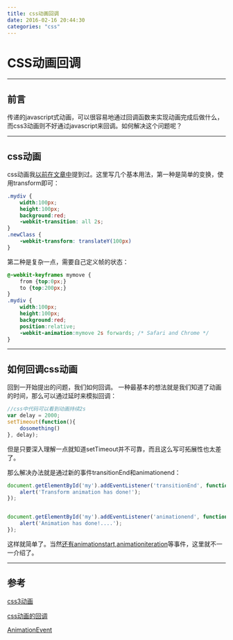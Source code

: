 ```yaml
---
title: css动画回调
date: 2016-02-16 20:44:30
categories: "css"
---
```

# CSS动画回调


---

## **前言**

传递的javascript式动画，可以很容易地通过回调函数来实现动画完成后做什么，而css3动画则不好通过javascript来回调。如何解决这个问题呢？

---
## **css动画**

css动画我[以前在文章中][1]提到过。这里写几个基本用法，第一种是简单的变换，使用transform即可：
``` css
.mydiv {
    width:100px;
    height:100px;
    background:red;
    -webkit-transition: all 2s;
}
.newClass {
    -webkit-transform: translateY(100px)
}
```
第二种是复杂一点，需要自己定义帧的状态：
``` css
@-webkit-keyframes mymove {
    from {top:0px;}
    to {top:200px;}
}
.mydiv {
    width:100px;
    height:100px;
    background:red;
    position:relative;
    -webkit-animation:mymove 2s forwards; /* Safari and Chrome */
}
```
---

## **如何回调css动画**

回到一开始提出的问题，我们如何回调。
一种最基本的想法就是我们知道了动画的时间，那么可以通过延时来模拟回调：
``` javascript
//css中代码可以看到动画持续2s
var delay = 2000;
setTimeout(function(){
    dosomething()
}, delay);
```

但是只要深入理解一点就知道setTimeout并不可靠，而且这么写可拓展性也太差了。

那么解决办法就是通过新的事件transitionEnd和animationend：
``` javascript
document.getElementById('my').addEventListener('transitionEnd', function(){
    alert('Transform animation has done!');
});


document.getElementById('my').addEventListener('animationend', function(){
    alert('Animation has done!....');
});
```

这样就简单了。当然[还有animationstart,animationiteration][2]等事件，这里就不一一介绍了。

---
## **参考**

[css3动画][3]

[css动画的回调][4]

[AnimationEvent][5]


  [1]: http://blog.csdn.net/mevicky/article/details/49227665
  [2]: https://developer.mozilla.org/zh-CN/docs/Web/API/AnimationEvent/AnimationEvent
  [3]: http://blog.csdn.net/mevicky/article/details/49227665
  [4]: http://mp.weixin.qq.com/s?__biz=MzAxODE2MjM1MA==&mid=401718037&idx=2&sn=517ca208992563a120a8dcd3a728ba8a&scene=0
  [5]: https://developer.mozilla.org/zh-CN/docs/Web/API/AnimationEvent/AnimationEvent